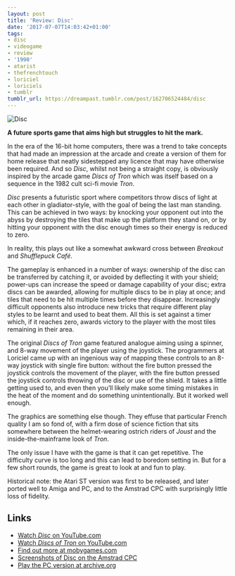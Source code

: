 ```yaml
---
layout: post
title: 'Review: Disc'
date: '2017-07-07T14:03:42+01:00'
tags:
- disc
- videogame
- review
- '1990'
- atarist
- thefrenchtouch
- loriciel
- loriciels
- tumblr
tumblr_url: https://dreampast.tumblr.com/post/162706524484/disc
---
```

![Disc](https://64.media.tumblr.com/c5bd6f3cbec609f5147294cd9f6e6c63/tumblr_nn5nygSVoF1qc57zgo1_540.png)

**A future sports game that aims high but struggles to hit the mark.**

In the era of the 16-bit home computers, there was a trend to take concepts that had made an impression at the arcade and create a version of them for home release that neatly sidestepped any licence that may have otherwise been required. And so _Disc_, whilst not being a straight copy, is obviously inspired by the arcade game _Discs of Tron_ which was itself based on a sequence in the 1982 cult sci-fi movie _Tron_.

_Disc_ presents a futuristic sport where competitors throw discs of light at each other in gladiator-style, with the goal of being the last man standing. This can be achieved in two ways: by knocking your opponent out into the abyss by destroying the tiles that make up the platform they stand on, or by hitting your opponent with the disc enough times so their energy is reduced to zero.

In reality, this plays out like a somewhat awkward cross between _Breakout_ and _Shufflepuck Café_.

The gameplay is enhanced in a number of ways: ownership of the disc can be transferred by catching it, or avoided by deflecting it with your shield; power-ups can increase the speed or damage capability of your disc; extra discs can be awarded, allowing for multiple discs to be in play at once; and tiles that need to be hit multiple times before they disappear. Increasingly difficult opponents also introduce new tricks that require different play styles to be learnt and used to beat them. All this is set against a timer which, if it reaches zero, awards victory to the player with the most tiles remaining in their area.

The original _Discs of Tron_ game featured analogue aiming using a spinner, and 8-way movement of the player using the joystick. The programmers at Loriciel came up with an ingenious way of mapping these controls to an 8-way joystick with single fire button: without the fire button pressed the joystick controls the movement of the player, with the fire button pressed the joystick controls throwing of the disc or use of the shield. It takes a little getting used to, and even then you’ll likely make some timing mistakes in the heat of the moment and do something unintentionally. But it worked well enough.

The graphics are something else though. They effuse that particular French quality I am so fond of, with a firm dose of science fiction that sits somewhere between the helmet-wearing ostrich riders of _Joust_ and the inside-the-mainframe look of _Tron_.

The only issue I have with the game is that it can get repetitive. The difficulty curve is too long and this can lead to boredom setting in. But for a few short rounds, the game is great to look at and fun to play.

Historical note: the Atari ST version was first to be released, and later ported well to Amiga and PC, and to the Amstrad CPC with surprisingly little loss of fidelity.

## Links

- [Watch _Disc_ on YouTube.com](https://www.youtube.com/watch?v=JNBxMzeNY-0)
- [Watch _Discs of Tron_ on YouTube.com](https://www.youtube.com/watch?v=QoI98lv5Xh8)
- [Find out more at mobygames.com](http://www.mobygames.com/game/atari-st/disc)
- [Screenshots of Disc on the Amstrad CPC](http://www.mobygames.com/game/cpc/disc/screenshots/gameShotId,145094/)
- [Play the PC version at archive.org](https://archive.org/details/msdos_Disc_1990)
